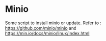 # Minio
Some script to install minio or update.
Refer to : https://github.com/minio/minio and https://min.io/docs/minio/linux/index.html
